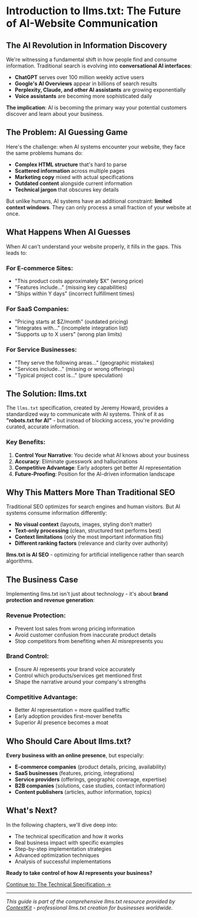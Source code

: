 # Introduction to llms.txt: The Future of AI-Website Communication

## The AI Revolution in Information Discovery

We're witnessing a fundamental shift in how people find and consume information. Traditional search is evolving into **conversational AI interfaces**:

- **ChatGPT** serves over 100 million weekly active users
- **Google's AI Overviews** appear in billions of search results  
- **Perplexity, Claude, and other AI assistants** are growing exponentially
- **Voice assistants** are becoming more sophisticated daily

**The implication**: AI is becoming the primary way your potential customers discover and learn about your business.

## The Problem: AI Guessing Game

Here's the challenge: when AI systems encounter your website, they face the same problems humans do:

- **Complex HTML structure** that's hard to parse
- **Scattered information** across multiple pages
- **Marketing copy** mixed with actual specifications
- **Outdated content** alongside current information
- **Technical jargon** that obscures key details

But unlike humans, AI systems have an additional constraint: **limited context windows**. They can only process a small fraction of your website at once.

## What Happens When AI Guesses

When AI can't understand your website properly, it fills in the gaps. This leads to:

### For E-commerce Sites:
- "This product costs approximately $X" (wrong price)
- "Features include..." (missing key capabilities)
- "Ships within Y days" (incorrect fulfillment times)

### For SaaS Companies:
- "Pricing starts at $Z/month" (outdated pricing)
- "Integrates with..." (incomplete integration list)
- "Supports up to X users" (wrong plan limits)

### For Service Businesses:
- "They serve the following areas..." (geographic mistakes)
- "Services include..." (missing or wrong offerings)
- "Typical project cost is..." (pure speculation)

## The Solution: llms.txt

The `llms.txt` specification, created by Jeremy Howard, provides a standardized way to communicate with AI systems. Think of it as **"robots.txt for AI"** - but instead of blocking access, you're providing curated, accurate information.

### Key Benefits:

1. **Control Your Narrative**: You decide what AI knows about your business
2. **Accuracy**: Eliminate guesswork and hallucinations
3. **Competitive Advantage**: Early adopters get better AI representation
4. **Future-Proofing**: Position for the AI-driven information landscape

## Why This Matters More Than Traditional SEO

Traditional SEO optimizes for search engines and human visitors. But AI systems consume information differently:

- **No visual context** (layouts, images, styling don't matter)
- **Text-only processing** (clean, structured text performs best)
- **Context limitations** (only the most important information fits)
- **Different ranking factors** (relevance and clarity over authority)

**llms.txt is AI SEO** - optimizing for artificial intelligence rather than search algorithms.

## The Business Case

Implementing llms.txt isn't just about technology - it's about **brand protection and revenue generation**:

### Revenue Protection:
- Prevent lost sales from wrong pricing information
- Avoid customer confusion from inaccurate product details
- Stop competitors from benefiting when AI misrepresents you

### Brand Control:
- Ensure AI represents your brand voice accurately
- Control which products/services get mentioned first
- Shape the narrative around your company's strengths

### Competitive Advantage:
- Better AI representation = more qualified traffic
- Early adoption provides first-mover benefits
- Superior AI presence becomes a moat

## Who Should Care About llms.txt?

**Every business with an online presence**, but especially:

- **E-commerce companies** (product details, pricing, availability)
- **SaaS businesses** (features, pricing, integrations)
- **Service providers** (offerings, geographic coverage, expertise)
- **B2B companies** (solutions, case studies, contact information)
- **Content publishers** (articles, author information, topics)

## What's Next?

In the following chapters, we'll dive deep into:

- The technical specification and how it works
- Real business impact with specific examples
- Step-by-step implementation strategies
- Advanced optimization techniques
- Analysis of successful implementations

**Ready to take control of how AI represents your business?**

[Continue to: The Technical Specification →](02-specification.md)

---

*This guide is part of the comprehensive llms.txt resource provided by [ContextKit](https://contextkit.io) - professional llms.txt creation for businesses worldwide.* 